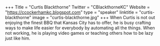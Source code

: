 +++
Title = "Curtis Blackthorne"
Twitter = "CBlackthorneKC"
Website = "https://ccockerhamkc.blogspot.com"
type = "speaker"
linktitle = "curtis-blackthorne"
image = "curtis-blackthorne.jpg"
+++
When Curtis is not out enjoying the finest BBQ that Kansas City has to offer, he is busy crafting ways to make life easier for everybody by automating all the things. When not working, he is playing video games or teaching others how to be lazy just like him.
